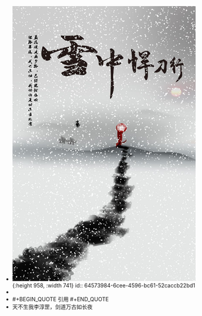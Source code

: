 - ![snowwithin.jpg](../assets/snowwithin.jpg){:height 958, :width 741}
  id:: 64573984-6cee-4596-bc61-52caccb22bd1
-
- #+BEGIN_QUOTE
  引用
  #+END_QUOTE
- 天不生我李淳罡，剑道万古如长夜